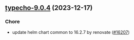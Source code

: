 

## [typecho-9.0.4](https://github.com/truecharts/charts/compare/typecho-9.0.3...typecho-9.0.4) (2023-12-17)

### Chore

- update helm chart common to 16.2.7 by renovate ([#16207](https://github.com/truecharts/charts/issues/16207))
  
  